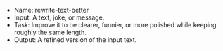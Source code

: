 * Name: rewrite-text-better  
* Input: A text, joke, or message.  
* Task: Improve it to be clearer, funnier, or more polished while keeping roughly the same length.  
* Output: A refined version of the input text.